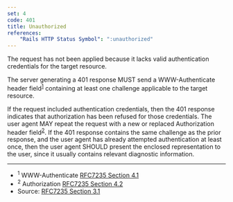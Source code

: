 ```yaml
---
set: 4
code: 401
title: Unauthorized
references:
    "Rails HTTP Status Symbol": ":unauthorized"
---
```


The request has not been applied because it lacks valid authentication
credentials for the target resource.

The server generating a 401 response MUST send a WWW-Authenticate header
field<sup>[1](#ref-1)</sup> containing at least one challenge applicable to the
target resource.

If the request included authentication credentials, then the 401 response
indicates that authorization has been refused for those credentials. The user
agent MAY repeat the request with a new or replaced Authorization header
field<sup>[2](#ref-2)</sup>. If the 401 response contains the same challenge as
the prior response, and the user agent has already attempted authentication at
least once, then the user agent SHOULD present the enclosed representation to
the user, since it usually contains relevant diagnostic information.

---

* <span id="ref-1"><sup>1</sup> WWW-Authenticate [RFC7235 Section 4.1][2]</span>
* <span id="ref-2"><sup>2</sup> Authorization [RFC7235 Section 4.2][3]</span>
* Source: [RFC7235 Section 3.1][1]

[1]: <http://tools.ietf.org/html/rfc7235#section-3.1>
[2]: <http://tools.ietf.org/html/rfc7235#section-4.1>
[3]: <http://tools.ietf.org/html/rfc7235#section-4.2>